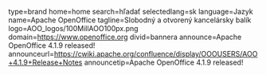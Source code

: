 type=brand
home=home
search=hľadať
selectedlang=sk
language=Jazyk
name=Apache OpenOffice 
tagline=Slobodný a otvorený kancelársky balík
logo=AOO_logos/100MillAOO100px.png
domain=https://www.openoffice.org
divid=bannera
announce=Apache OpenOffice 4.1.9 released!
announceurl=https://cwiki.apache.org/confluence/display/OOOUSERS/AOO+4.1.9+Release+Notes
announcetip=Apache OpenOffice 4.1.9 released!
~~~~~~
